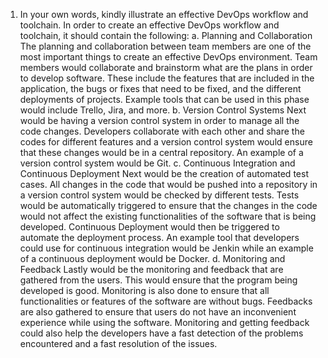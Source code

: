 1. In your own words, kindly illustrate an effective DevOps workflow and toolchain. 
    In order to create an effective DevOps workflow and toolchain, it should contain the following:
        a. Planning and Collaboration
            The planning and collaboration between team members are one of the most important things to create an effective DevOps environment. Team members would collaborate and brainstorm what are the plans in order to develop software. These include the features that are included in the application, the bugs or fixes that need to be fixed, and the different deployments of projects. Example tools that can be used in this phase would include Trello, Jira, and more.
        b. Version Control Systems
            Next would be having a version control system in order to manage all the code changes. Developers collaborate with each other and share the codes for different features and a version control system would ensure that these changes would be in a central repository. An example of a version control system would be Git.
        c. Continuous Integration and Continuous Deployment
            Next would be the creation of automated test cases. All changes in the code that would be pushed into a repository in a version control system would be checked by different tests. Tests would be automatically triggered to ensure that the changes in the code would not affect the existing functionalities of the software that is being developed. Continuous Deployment would then be triggered to automate the deployment process. An example tool that developers could use for continuous integration would be Jenkin while an example of a continuous deployment would be Docker.
        d. Monitoring and Feedback
            Lastly would be the monitoring and feedback that are gathered from the users. This would ensure that the program being developed is good. Monitoring is also done to ensure that all functionalities or features of the software are without bugs. Feedbacks are also gathered to ensure that users do not have an inconvenient experience while using the software. Monitoring and getting feedback could also help the developers have a fast detection of the problems encountered and a fast resolution of the issues.

